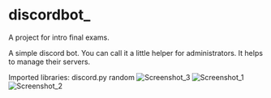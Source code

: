# discordbot_
A project for intro final exams.

A simple discord bot. You can call it a little helper for administrators. It helps to manage their servers.

Imported libraries:
discord.py
random
![Screenshot_3](https://user-images.githubusercontent.com/73570667/102847780-60a43480-443d-11eb-8482-1e9633747bef.png)
![Screenshot_1](https://user-images.githubusercontent.com/73570667/102847782-61d56180-443d-11eb-9e98-81e372d59333.png)
![Screenshot_2](https://user-images.githubusercontent.com/73570667/102847784-61d56180-443d-11eb-95c2-b83fa7c97f2e.png)
